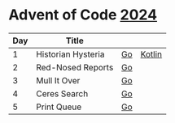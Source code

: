 # Advent of Code [2024](https://adventofcode.com/2024)

| Day | Title              |                 |                         |
|:----|--------------------|-----------------|:------------------------|
| 1   | Historian Hysteria | [Go](day/01/go) | [Kotlin](day/01/kotlin) |
| 2   | Red-Nosed Reports  | [Go](day/02/go) |                         |
| 3   | Mull It Over       | [Go](day/03/go) |                         |
| 4   | Ceres Search       | [Go](day/04/go) |                         |
| 5   | Print Queue        | [Go](day/05/go) |                         |
